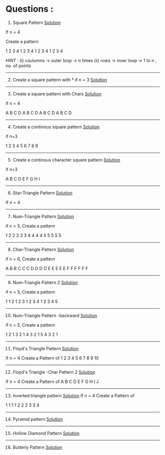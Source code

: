 # Questions : 

1. Square Pattern [Solution](https://github.com/Developer-RONNIE/DSA_C_Plus_Plus/blob/main/4-Pattern-Ques/Solutions/01-square/code.cpp)

If n = 4 

Create a pattern 

1 2 3 4 
1 2 3 4 
1 2 3 4 
1 2 3 4 

*HINT* : 
(i) coulumns -> outer loop -> n times 
(ii) rows -> inner loop -> 1 to n , no. of points 

---

2. Create a square pattern with * if n = 3  [Solution](https://github.com/Developer-RONNIE/DSA_C_Plus_Plus/blob/main/4-Pattern-Ques/Solutions/02-star-square/code.cpp)

--- 

3. Create a square pattern with Chars [Solution]()

if n = 4 

A B C D 
A B C D 
A B C D 
A B C D 

---


4. Create a continous square pattern [Solution]()

if n=3

1 2 3 
4 5 6
7 8 9


---


5. Create a continous character square pattern [Solution]()

if n=3

A B C
D E F 
G H I

--- 


6. Star-Triangle Pattern [Solution]()

If n = 4 


---


7. Num-Triangle Pattern [Solution]()

if n = 5,
Create a pattern 

1
2 2
3 3 3
4 4 4 4
5 5 5 5 5


--- 


8. Char-Triangle Pattern [Solution]()

if n = 6, 
Create a pattern

A 
B B 
C C C
D D D D
E E E E E
F F F F F F


---


9. Num-Triangle Pattern 2 [Solution]()

if n = 5,
Create a pattern 

1
1 2
1 2 3
1 2 3 4
1 2 3 4 5


--- 


10. Num-Triangle Pattern -backward [Solution]()

if n = 5,
Create a pattern 

1
2 1
3 2 1
4 3 2 1
5 4 3 2 1



---


11. Floyd's Triangle Pattern [Solution]()

If n = 4 
Create a Pattern of 
1
2 3
4 5 6
7 8 9 10


---


12. Floyd's Triangle -Char Pattern 2 [Solution]()

If n = 4 
Create a Pattern of 
A 
B C 
D E F 
G H I J 


---

13. Inverted triangle pattern [Solution]()
If n = 4 
Create a Pattern of 

1 1 1 1
  2 2 2 
    3 3 
      4

---


14.  Pyramid pattern [Solution]()


---


15. Hollow Diamond Pattern [Solution]()


---


16. Butterly Pattern [Solution]()